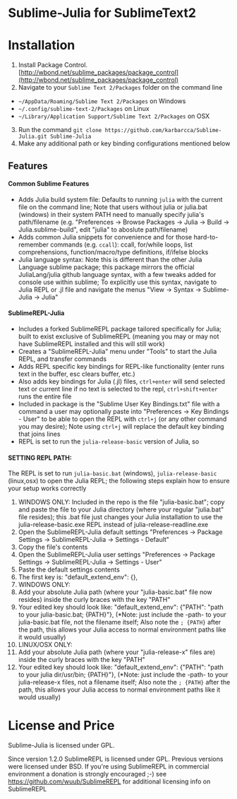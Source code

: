 Sublime-Julia for SublimeText2
============================

Installation
============

1. Install Package Control. [http://wbond.net/sublime_packages/package_control](http://wbond.net/sublime_packages/package_control)
2. Navigate to your `Sublime Text 2/Packages` folder on the command line
  * `~/AppData/Roaming/Sublime Text 2/Packages` on Windows
  * `~/.config/sublime-text-2/Packages` on Linux
  * `~/Library/Application Support/Sublime Text 2/Packages` on OSX
3. Run the command `git clone https://github.com/karbarcca/Sublime-Julia.git Sublime-Julia`
4. Make any additional path or key binding configurations mentioned below

Features
--------

#### Common Sublime Features
 * Adds Julia build system file: Defaults to running `julia` with the current file on the command line; Note that users without julia or julia.bat (windows) in their system PATH need to manually specify julia's path/filename (e.g. "Preferences -> Browse Packages -> Julia -> Build -> Julia.sublime-build", edit "julia" to aboslute path/filename)
 * Adds common Julia snippets for convenience and for those hard-to-remember commands (e.g. `ccall`): ccall, for/while loops, list comprehensions, function/macro/type definitions, if/ifelse blocks
 * Julia language syntax: Note this is different than the other Julia Language sublime package; this package mirrors the official JuliaLang/julia github language syntax, with a few tweaks added for console use within sublime; To explicitly use this syntax, navigate to Julia REPL or .jl file and navigate the menus "View -> Syntax -> Sublime-Julia -> Julia"

#### SublimeREPL-Julia
 * Includes a forked SublimeREPL package tailored specifically for Julia; built to exist exclusive of SublimeREPL (meaning you may or may not have SublimeREPL installed and this will still work)
 * Creates a "SublimeREPL-Julia" menu under "Tools" to start the Julia REPL, and transfer commands
 * Adds REPL specific key bindings for REPL-like functionality (enter runs text in the buffer, esc clears buffer, etc.)
 * Also adds key bindings for Julia (.jl) files, `ctrl+enter` will send selected text or current line if no text is selected to the repl, `ctrl+shift+enter` runs the entire file
 * Included in package is the "Sublime User Key Bindings.txt" file with a command a user may optionally paste into "Preferences -> Key Bindings - User" to be able to open the REPL with `ctrl+j` (or any other command you may desire); Note using `ctrl+j` will replace the default key binding that joins lines
 * REPL is set to run the `julia-release-basic` version of Julia, so

#### SETTING REPL PATH: 
 The REPL is set to run `julia-basic.bat` (windows), `julia-release-basic` (linux,osx)  to open the Julia REPL; the following steps explain how to ensure your setup works correctly
 1. WINDOWS ONLY: Included in the repo is the file "julia-basic.bat"; copy and paste the file to your Julia directory (where your regular "julia.bat" file resides); this .bat file just changes your Julia installation to use the julia-release-basic.exe REPL instead of julia-release-readline.exe
 2. Open the SublimeREPL-Julia default settings "Preferences -> Package Settings -> SublimeREPL-Julia -> Settings - Default"
 3. Copy the file's contents
 4. Open the SublimeREPL-Julia user settings "Preferences -> Package Settings -> SublimeREPL-Julia -> Settings - User"
 5. Paste the default settings contents
 6. The first key is:  "default_extend_env": {},
 7. WINDOWS ONLY:
   1. Add your absolute Julia path (where your "julia-basic.bat" file now resides) inside the curly braces with the key "PATH"
   2. Your edited key should look like: "default_extend_env": {"PATH": "path to your julia-basic.bat; {PATH}"}, (*Note: just include the -path- to your julia-basic.bat file, not the filename itself; Also note the `; {PATH}` after the path, this allows your Julia access to normal environment paths like it would usually)
 8. LINUX/OSX ONLY:
   1. Add your absolute Julia path (where your "julia-release-x" files are) inside the curly braces with the key "PATH"
   2. Your edited key should look like: "default_extend_env": {"PATH": "path to your julia dir/usr/bin; {PATH}"}, (*Note: just include the -path- to your julia-release-x files, not a filename itself; Also note the `; {PATH}` after the path, this allows your Julia access to normal environment paths like it would usually)


License and Price
=================

Sublime-Julia is licensed under GPL.

Since version 1.2.0 SublimeREPL is licensed under GPL. Previous versions were licensed under BSD.
If you're using SublimeREPL in commercial environment a donation is strongly encouraged ;-)
see https://github.com/wuub/SublimeREPL for additional licensing info on SublimeREPL
